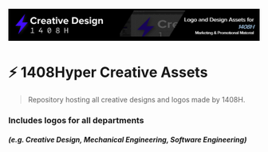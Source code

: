 ![1408H Creative Assets Banner](https://raw.githubusercontent.com/1408Hyper/creative-assets/refs/heads/main/logos/final/Creative%20Assets%20Banner%201%20Light%20Only.PNG)

# ⚡ 1408Hyper Creative Assets

> Repository hosting all creative designs and logos made by 1408H.

### Includes logos for all departments

#### *(e.g. Creative Design, Mechanical Engineering, Software Engineering)*
